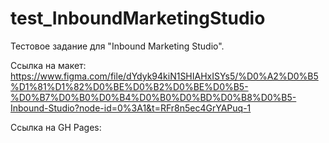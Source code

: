 # test_InboundMarketingStudio
Тестовое задание для "Inbound Marketing Studio".

Ссылка на макет: https://www.figma.com/file/dYdyk94kiN1SHIAHxISYs5/%D0%A2%D0%B5%D1%81%D1%82%D0%BE%D0%B2%D0%BE%D0%B5-%D0%B7%D0%B0%D0%B4%D0%B0%D0%BD%D0%B8%D0%B5-Inbound-Studio?node-id=0%3A1&t=RFr8n5ec4GrYAPuq-1

Ссылка на GH Pages: 